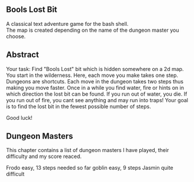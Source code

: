 Bools Lost Bit
--------------
A classical text adventure game for the bash shell.  
The map is created depending on the name of the dungeon master you choose. 

Abstract
--------
Your task: Find "Bools Lost" bit which is hidden somewhere on a 2d map. You start in the wilderness.
Here, each move you make takes one step. Dungeons are shortcuts. Each move in the dungeon takes
two steps thus making  you move faster. Once in a while you find water, fire or hints on in which 
direction the lost bit can be found. If you run out of water, you die. If you run out of fire, you
cant see anything and may run into traps! Your goal is to find the lost bit in the fewest possible
number of steps.

Good luck! 

Dungeon Masters
---------------
This chapter contains a list of dungeon masters I have played, their difficulty and my score reaced. 

Frodo	     easy, 13 steps needed so far
goblin	     easy, 9 steps
Jasmin	     quite difficult

